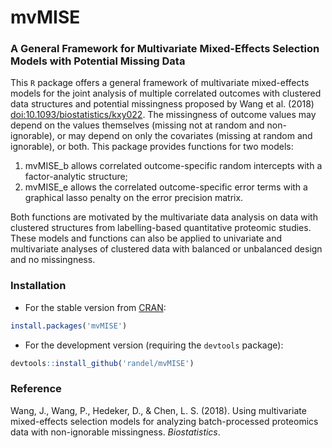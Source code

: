 # mvMISE

### A General Framework for Multivariate Mixed-Effects Selection Models with Potential Missing Data

This `R` package offers a general framework of multivariate mixed-effects models for the joint analysis of multiple correlated outcomes with clustered data structures and potential missingness proposed by Wang et al. (2018) <doi:10.1093/biostatistics/kxy022>. The missingness of outcome values may depend on the values themselves (missing not at random and non-ignorable), or may depend on only the covariates (missing at random and ignorable), or both. This package provides functions for two models: 
1) mvMISE_b allows correlated outcome-specific random intercepts with a factor-analytic structure;
2) mvMISE_e allows the correlated outcome-specific error terms with a graphical lasso penalty on the error precision matrix. 

Both functions are motivated by the multivariate data analysis on data with clustered structures from labelling-based quantitative proteomic studies. These models and functions can also be applied to univariate and multivariate analyses of clustered data with balanced or unbalanced design and no missingness.


### Installation
- For the stable version from [CRAN](https://cran.r-project.org/web/packages/mvMISE/index.html):
```r
install.packages('mvMISE')
```
- For the development version (requiring the `devtools` package):
```r
devtools::install_github('randel/mvMISE')
```

### Reference
Wang, J., Wang, P., Hedeker, D., & Chen, L. S. (2018). Using multivariate mixed-effects selection models for analyzing batch-processed proteomics data with non-ignorable missingness. *Biostatistics*.
